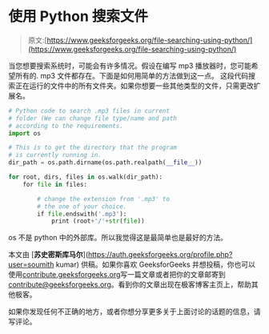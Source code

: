 # 使用 Python 搜索文件

> 原文:[https://www.geeksforgeeks.org/file-searching-using-python/](https://www.geeksforgeeks.org/file-searching-using-python/)

当您想要搜索系统时，可能会有许多情况。假设在编写 mp3 播放器时，您可能希望所有的. mp3 文件都存在。下面是如何用简单的方法做到这一点。
这段代码搜索正在运行的文件中的所有文件夹。如果你想要一些其他类型的文件，只需更改扩展名。

```py
# Python code to search .mp3 files in current
# folder (We can change file type/name and path
# according to the requirements.
import os

# This is to get the directory that the program 
# is currently running in.
dir_path = os.path.dirname(os.path.realpath(__file__))

for root, dirs, files in os.walk(dir_path):
    for file in files: 

        # change the extension from '.mp3' to 
        # the one of your choice.
        if file.endswith('.mp3'):
            print (root+'/'+str(file))
```

os 不是 python 中的外部库。所以我觉得这是最简单也是最好的方法。

本文由 [**苏史密斯库马尔**](https://auth.geeksforgeeks.org/profile.php?user=soumith kumar) 供稿。如果你喜欢 GeeksforGeeks 并想投稿，你也可以使用[contribute.geeksforgeeks.org](http://www.contribute.geeksforgeeks.org)写一篇文章或者把你的文章邮寄到 contribute@geeksforgeeks.org。看到你的文章出现在极客博客主页上，帮助其他极客。

如果你发现任何不正确的地方，或者你想分享更多关于上面讨论的话题的信息，请写评论。